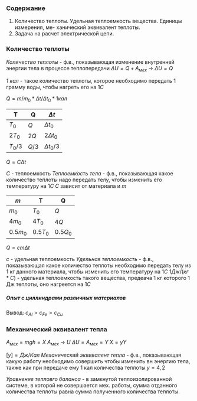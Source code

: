 ### Содержание
1. Количество теплоты. Удельная теплоемкость вещества. Единицы измерения, ме-
ханический эквивалент теплоты.
2. Задача на расчет электрической цепи.

### Количество теплоты
_Количество теплоты_ - ф.в., показывающая изменение внутренней энергии тела в процессе теплопередачи
$ΔU = Q + A_{мех}$ -> $ΔU = Q$

_1 кал_ - такое количество теплоты, которое необходимо передать 1 грамму воды, чтобы нагреть его на $1C$

$Q = m/m_0 * Δt/Δt_0 * 1кал$

| T         | Q       | $Δt$       |
| --------- | ------- | ---------- |
| $T_0$     | $Q$     | $Δt_0$     |
| $2T_0$    | $2Q$    | $2Δt_0$    |
| $T_0 / 3$ | $Q / 3$ | $Δt_0 / 3$ |
$Q = CΔt$

$C$ - теплоемкость
_Теплоемкость тела_ - ф.в., показывающая какое количество теплоты надо передать телу, чтобы изменить его температуру на $1C$
$C$ зависит от материала и $m$

| $m$      | T        | Q        |
| -------- | -------- | -------- |
| $m_0$    | $T_0$    | $Q$      |
| $4m_0$   | $4T_0$   | $4Q$     |
| $0.5m_0$ | $0.5T_0$ | $0.5Q_0$ |
$Q = cmΔt$

$c$ - удельная теплоемкость
_Удельная теплоемкость_ - ф.в., показывающая какое количество теплоты необходимо передать телу из 1 кг данного материала, чтобы изменить его температуру на $1C$
$1 Дж/(кг*С)$ - удельная теплоемкость такого вещества, предеача 1 кг которого 1 Дж теплоты, оно нагреется на $1C$
##### Опыт с циллиндрами различных материалов
Вывод: $c_{Al} > c_{Fe} > c_{Cu}$

### Механический эквивалент тепла
$A_{мех} = mgh = X$
$A_{мех}$ -> $U$
$ΔU = A_{мех} = Y$
$X = yY$

$[y] = Дж/Кал$
_Механический эквивалент тепла_ - ф.в., показывающая какую работу необходимо совершить чтобы изменить вн энергию тела, также как при передаче ему 1 кал количества теплоты
$y = 4,2$

_Уравнение тепловго баланса_ - в замкнутой теплоизолированной системе, в которой не совершается мех. работы, сумма отданного количества теплоты равна сумма полученного количества теплоты.